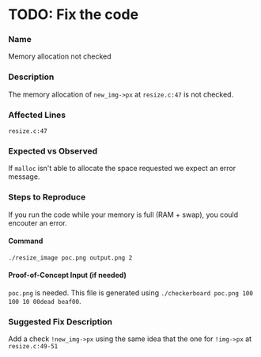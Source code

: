 # TODO: Fix the code

### Name
Memory allocation not checked

### Description
The memory allocation of `new_img->px` at `resize.c:47` is not checked.

### Affected Lines
`resize.c:47`

### Expected vs Observed
If `malloc` isn't able to allocate the space requested we expect an error message.

### Steps to Reproduce
If you run the code while your memory is full (RAM + swap), you could encouter an error.

#### Command
```
./resize_image poc.png output.png 2
```

#### Proof-of-Concept Input (if needed)
`poc.png` is needed. This file is generated using `./checkerboard poc.png 100 100 10 00dead beaf00`.


### Suggested Fix Description
Add a check `!new_img->px` using the same idea that the one for `!img->px` at `resize.c:49-51`
